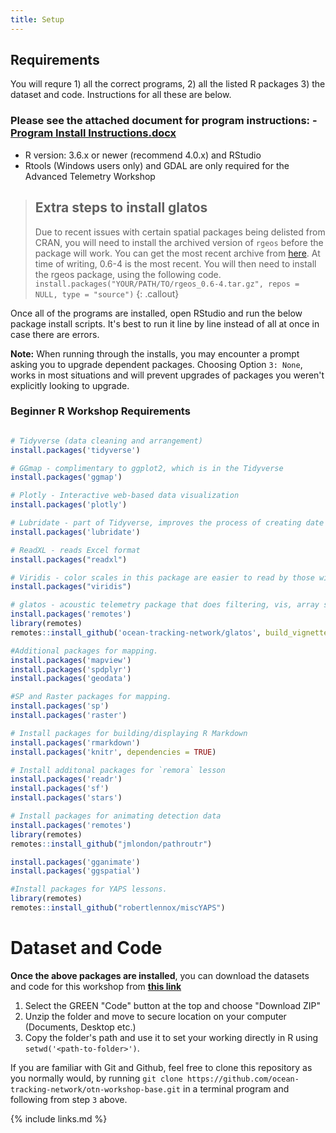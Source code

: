 ```yaml
---
title: Setup
---
```


## Requirements

You will requre 1) all the correct programs, 2) all the listed R packages 3) the dataset and code. Instructions for all these are below.


### Please see the attached document for program instructions: - [Program Install Instructions.docx](/Resources/install_instructions.docx)
-  R version: 3.6.x or newer (recommend 4.0.x) and RStudio
-  Rtools (Windows users only) and GDAL are only required for the Advanced Telemetry Workshop

> ## Extra steps to install glatos
> Due to recent issues with certain spatial packages being delisted from CRAN, you will need to install the archived version of `rgeos` before the package will work. You can get the most recent archive from [here](https://cran.r-project.org/src/contrib/Archive/rgeos/).
> At time of writing, 0.6-4 is the most recent. 
> You will then need to install the rgeos package, using the following code. 
> `install.packages("YOUR/PATH/TO/rgeos_0.6-4.tar.gz", repos = NULL, type = "source")`
{: .callout}

Once all of the programs are installed, open RStudio and run the below package install scripts. It's best to run it line by line instead of all at once in case there are errors.

<b>Note:</b> When running through the installs, you may encounter a prompt asking you to upgrade dependent packages. Choosing Option `3: None`, works in most situations and will prevent upgrades of packages you weren't explicitly looking to upgrade.

### Beginner R Workshop Requirements

```r

# Tidyverse (data cleaning and arrangement)
install.packages('tidyverse')

# GGmap - complimentary to ggplot2, which is in the Tidyverse
install.packages('ggmap')

# Plotly - Interactive web-based data visualization
install.packages('plotly')

# Lubridate - part of Tidyverse, improves the process of creating date objects
install.packages('lubridate')

# ReadXL - reads Excel format
install.packages("readxl")

# Viridis - color scales in this package are easier to read by those with colorblindness, and print well in grey scale.
install.packages("viridis")

# glatos - acoustic telemetry package that does filtering, vis, array simulation, etc.
install.packages('remotes')
library(remotes) 
remotes::install_github('ocean-tracking-network/glatos', build_vignettes = TRUE)

#Additional packages for mapping.
install.packages('mapview')
install.packages('spdplyr')
install.packages('geodata')

#SP and Raster packages for mapping.
install.packages('sp')
install.packages('raster')

# Install packages for building/displaying R Markdown
install.packages('rmarkdown')
install.packages('knitr', dependencies = TRUE)

# Install additonal packages for `remora` lesson
install.packages('readr')
install.packages('sf')
install.packages('stars')

# Install packages for animating detection data
install.packages('remotes')
library(remotes) 
remotes::install_github("jmlondon/pathroutr")

install.packages('gganimate')
install.packages('ggspatial')

#Install packages for YAPS lessons.
library(remotes)
remotes::install_github("robertlennox/miscYAPS")


```

# Dataset and Code

<b>Once the above packages are installed</b>, you can download the datasets and code for this workshop from <b>[this link](https://github.com/ocean-tracking-network/2023-canssi-ecr-workshop/tree/master)</b>

1. Select the GREEN "Code" button at the top and choose "Download ZIP"
2. Unzip the folder and move to secure location on your computer (Documents, Desktop etc.)
3. Copy the folder's path and use it to set your working directly in R using `setwd('<path-to-folder>')`.

If you are familiar with Git and Github, feel free to clone this repository as you normally would, by running `git clone https://github.com/ocean-tracking-network/otn-workshop-base.git` in a terminal program and following from step `3` above.






{% include links.md %}
